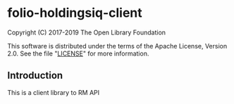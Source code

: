 # folio-holdingsiq-client

Copyright (C) 2017-2019 The Open Library Foundation

This software is distributed under the terms of the Apache License, Version 2.0.
See the file "[LICENSE](LICENSE)" for more information.

## Introduction

This is a client library to RM API
